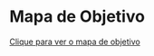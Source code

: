 # Mapa de Objetivo

[Clique para ver o mapa de objetivo](https://drive.google.com/file/d/1WhdN4vBrFRfYP_qaoP-jV1qATBhwXkDc/view?usp=sharing)
